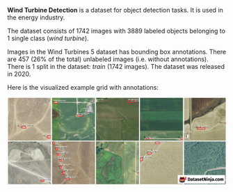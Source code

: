 **Wind Turbine Detection** is a dataset for object detection tasks. It is used in the energy industry.

The dataset consists of 1742 images with 3889 labeled objects belonging to 1 single class (*wind turbine*).

Images in the Wind Turbines 5 dataset has bounding box annotations. There are 457 (26% of the total) unlabeled images (i.e. without annotations). There is 1 split in the dataset: *train* (1742 images). The dataset was released in 2020.

Here is the visualized example grid with annotations:

<img src="https://github.com/dataset-ninja/wind-turbine-detection/raw/main/visualizations/horizontal_grid.png">
